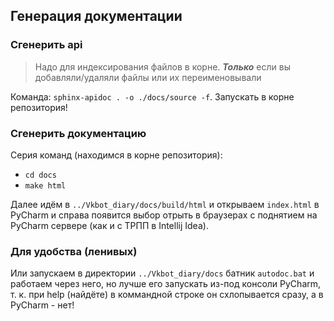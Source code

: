 ## Генерация документации

### Сгенерить api
> Надо для индексирования файлов в корне. ***Только*** если вы добавляли/удаляли файлы или их переименовывали
<!---->
Команда: `sphinx-apidoc . -o ./docs/source -f`. Запускать в корне репозитория!
### Сгенерить документацию
Серия команд (находимся в корне репозитория):
- `cd docs`
- `make html`
<!---->
Далее идём в `../Vkbot_diary/docs/build/html` и открываем `index.html` в PyCharm
и справа появится выбор отрыть в браузерах с поднятием на PyCharm сервере (как и с ТРПП в Intellij Idea).
<!---->
### Для удобства (ленивых)
Или запускаем в директории `../Vkbot_diary/docs` батник `autodoc.bat` и работаем через него, но лучше его запускать из-под консоли 
PyCharm, т. к. при help (найдёте) в коммандной строке он схлопывается сразу, а в PyCharm - нет!